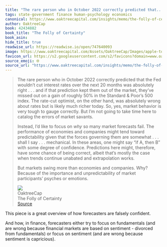 ```yaml
---
title: "The rare person who in October 2022 correctly predicted that..."
tags: state-government finance human-psychology economics
canonical: https://www.oaktreecapital.com/insights/memo/the-folly-of-certainty
author: OaktreeCap
book: 42434882
book_title: "The Folly of Certainty"
book_asin: 
hide_title: true
readwise_url: https://readwise.io/open/747640093
image: https://www.oaktreecapital.com/Assets/OaktreeCap/Images/apple-touch-icon-oc.png
favicon_url: https://s2.googleusercontent.com/s2/favicons?domain=www.oaktreecapital.com
source_emoji: 🌐
source_url: "https://www.oaktreecapital.com/insights/memo/the-folly-of-certainty#:~:text=The%20rare%20person,psyches%20or%20emotions."
---
```


> The rare person who in October 2022 correctly predicted that the Fed wouldn’t cut interest rates over the next 20 months was absolutely right . . . and if that prediction kept them out of the market, they’ve missed out on a gain of roughly 50% in the Standard & Poor’s 500 index. The rate-cut optimist, on the other hand, was absolutely wrong about rates but is likely much richer today. So, yes, market behavior is very tough to gauge correctly. But I’m not going to take time here to catalog the errors of market savants.
> 
> Instead, I’d like to focus on *why* so many market forecasts fail. The performance of economies and companies might tend toward predictability given that the forces governing them are somewhat . . . shall I say . . . mechanical. In these areas, one might say “if A, then B” with some degree of confidence. Predictions here might, therefore, have some chance of being correct, albeit that’s mostly the case when trends continue unabated and extrapolation works.
> 
> But markets swing more than economies and companies. Why? Because of the importance and unpredictability of market participants’ psyches or emotions.
> <div class="quoteback-footer"><div class="quoteback-avatar"><img class="mini-favicon" src="https://s2.googleusercontent.com/s2/favicons?domain=www.oaktreecapital.com"></div><div class="quoteback-metadata"><div class="metadata-inner"><span style="display:none">FROM:</span><div aria-label="OaktreeCap" class="quoteback-author"> OaktreeCap</div><div aria-label="The Folly of Certainty" class="quoteback-title"> The Folly of Certainty</div></div></div><div class="quoteback-backlink"><a target="_blank" aria-label="go to the full text of this quotation" rel="noopener" href="https://www.oaktreecapital.com/insights/memo/the-folly-of-certainty#:~:text=The%20rare%20person,psyches%20or%20emotions." class="quoteback-arrow"> Source</a></div></div>

This piece is a great overview of how forecasters are falsely confident.

And how, in finance, forecasters either try to focus on fundamentals (and are wrong because financial markets are based on sentiment - divorced from fundamentals) or focus on sentiment (and are wrong because sentiment is capricious).